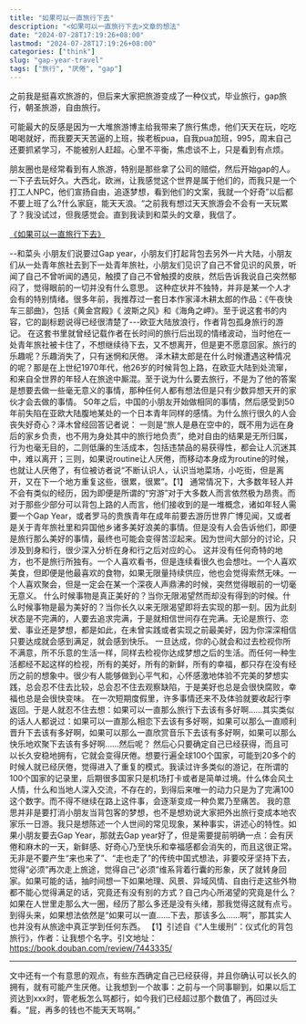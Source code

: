 ```yaml
---
title: "如果可以一直旅行下去"
description: "<如果可以一直旅行下去>文章的想法"
date: "2024-07-28T17:19:26+08:00"
lastmod: "2024-07-28T17:19:26+08:00"
categories: ["think"]
slug: "gap-year-travel"
tags: ["旅行", "厌倦", "gap"]
---
```



之前我是挺喜欢旅游的，但后来大家把旅游变成了一种仪式，毕业旅行，gap旅行，朝圣旅游，自由旅行。

可能最大的反感是因为一大堆旅游博主给我带来了旅行焦虑，他们天天在玩，吃吃喝喝就好，而我要天天苦逼的上班，挨老板pua，自我pua加班，995，周末自己还要抓紧学习，不能被别人赶超。心里不平衡，焦虑谈不上，只是看到有点烦。

朋友圈也是经常看到有人旅游，特别是那些拿了公司的赔偿，然后开始gap的人。一下子去玩好久。大西北，欧洲，让我感觉这个世界是属于他们的，而我只是一个打工人NPC，他们宣扬自由，追逐梦想，看到他们的文案，我就一个好奇”以后都不要上班了么?什么家庭，能天天浪。“之前我有想过天天旅游会不会有一天玩累了？我没试过，但我感觉会。直到我读到和菜头的文章，我信了。


[《如果可以一直旅行下去》](https://mp.weixin.qq.com/s/b-55RgVXSOyCbar19reZXg)

--和菜头
小朋友们说要过Gap year，小朋友们打起背包去另外一片大陆，小朋友们从一处青年旅社去到下一处青年旅社，小朋友们见识了自己不曾见识的风景，听闻了自己不曾听闻的遇见，触摸了自己不曾触摸的皮肤，然后告诉我说自己突然郁闷了，觉得眼前的一切并没有什么意思。
这种症状并不独特，并非是某一个人才会有的特别情绪。很多年前，我推荐过一套日本作家泽木耕太郎的作品：《午夜快车三部曲》，包括《黄金宫殿》《 波斯之风》和《海角之岬》。至于说这套书的内容，它的副标题说得已经很清楚了---欧亚大陆放浪行，作者背包孤身旅行的游记。
在这套书里就曾经记载作者在长时间的旅行后出现的情绪波动，当时他在一处青年旅社被卡住了，不想继续待下去，又不想离开，但是更不愿意回家。旅行的乐趣呢？乐趣消失了，只有迷惘和厌倦。
泽木耕太郎是在什么时候遭遇这种情况的呢？那是在上世纪1970年代，他26岁的时候背包上路，在欧亚大陆到处流窜，和来自全世界的年轻人在旅途中厮混。至于说为什么要去旅行，不是为了他的答案是想要去做一些毫无意义的事情，那种任何人都有想法但是只有少数异想天开的家伙才会去做的事情。
50年之后，中国的小朋友开始做相同的事情，然后感受到50年前失陷在亚欧大陆腹地某处的一个日本青年同样的感情。为什么旅行很久的人会丧失好奇心？泽木曾经回答记者说：
一则是“旅人是悬在空中的，既不用为远在身后的家乡负责，也不用为身处其中的旅行地负责”，绝对自由的结果是无所归属，行为也毫无目的，二则低廉的生活成本，包括违禁品的易获得性，都会让人沉迷其中，难以离开；三则，如果说routine让人厌倦，而移动本身成为routine的时候，也就让人厌倦了，有位被访者说“不断认识人，认识当地菜场，小吃街，但是离开，又在下一个地方重复这些，很累，很累”。【1】
通常情况下，大多数年轻人并不会有类似的经历，因为即便是所谓的“穷游”对于大多数人而言依然极为昂贵。而对于那些少部分可以背包上路的人而言，他们接收到的是一堆概念，诸如年轻人需要一个Gap Year，或者罗马的贵族青年在成年前要去游历世界广博见闻，又或者是关于青年旅社里和异国他乡诸多美好浪美的事情。但是没有人会告诉他们，即便是旅行那么美好的事情，最终也可能会变得苦涩起来。因为世间大部分的讨论，只涉及到身和行，很少深入分析在身和行之后对应的心。
这并没有任何奇特的地方，也不是旅行所独有。一个人喜欢看书，但是连续看很久也会想吐。一个人喜欢美食，但即便是他最喜欢的食物，如果无限量持续供应，他也会觉得索然无味。一个人喜欢聚会，但是一定会在某一个深夜人声鼎沸的时候，突然觉得眼前的一切毫无意义。
什么时候事物是真正美好的？当你无限渴望然而却没有得到的时候。什么时候事物是最为美好的？当你长久以来无限渴望即将去实现的那一刻。因为此刻状态是不完满的，人要去追求完满，于是就相信世间存在完满。无论是旅行、恋爱、事业还是梦想，都是如此，在未曾实践或者实现之前最美好，因为你深深相信只要达成就会感到满足，就会感到快乐。
一旦达成，你的心就会和过去检视你所不满意，所不乐意的生活一样，同样去检视你达成梦想之后的生活。而任何一种生活都经不起这样的检视，所有的美好，所有的新鲜，所有的幸福，都只存在没有经历之前的想象中。很少有人能够做到心平气和，心怀感激地体验不完美的梦想实践，总会忍不住去比较，总会忍不住去观察缺陷，于是美好也总是会很快腐败，幸福也总是会很快变味。
在一次短期度假里，许多事情还来不及体验就要收起行李返回。于是人就忍不住去想：如果可以一直那么旅行下去该有多好啊......其实类似的话人人都说过：如果可以一直那么相恋下去该有多好啊，如果可以那么一直顺利晋升下去该有多好啊，如果可以那么一直欣赏音乐下去该有多好啊，如果可以那么快乐地欢聚下去该有多好啊......然后呢？
然后心只要确定自己已经获得，而且可以长久安稳地拥有，它就会变得厌倦。想要行遍全球100个国家，可能到20多个的时候人就已经厌倦，觉得进入了重复的模式。我读过许多类似的游记，在所谓的100个国家的记录里，后期很多国家只是机场打卡或者是简单过境。什么体会风土人情，什么和当地人深入交流，不存在的，到得后来唯一的动力只是为了完满100这个数字。而不得不继续在路上这件事，会逐渐变成一种负累乃至痛苦。
我的意思并非是要打消小朋友当背包客的梦想，也不是想劝说大家把外出旅行变成本地农家乐一日游。我只是想陈述一个人世间的常见现象，某种事实，讲述心的特性。如果小朋友要去Gap Year，那就去Gap year好了，但是需要提前明确一点：会有厌倦和麻木的一天，新鲜感、好奇心乃至快乐和幸福感都会消失的，而且这很正常。
无非是不要产生“来也来了”、“走也走了”的传统中国式想法，非要咬牙坚持下去，觉得“必须”再次走上旅途，觉得自己“必须”维系背着行囊的形象，厌了就转身回家。如果可能的话，抽时间想一下如果地理、风景、异域风情、自由行走这些外物都不能心觉得满足的话，究竟还有没有别的方式？自己内心所渴望的究竟是什么？如果在人世里走那么大一圈，经历了那么多还是没有头绪，那我觉得这就有点亏。
到得头来，如果想法依然是“如果可以一直......下去，那该多么......啊”，那其实人也并没有从旅途中真正学到任何东西。
【1】引述自《“人生缓刑”：仪式化的背包旅行》，作者：让我想个名字。引文地址：https://book.douban.com/review/7443335/


---


文中还有一个有意思的观点，有些东西确定自己已经获得，并且你确认可以长久的拥有，就有可能产生厌倦。让我想到一个故事：之前与一个同事聊到，如果以后工资达到xxx时，管老板怎么骂都行，如今我们已经超过那个数值了，再回过头看。“屁，再多的钱也不能天天骂啊。”

